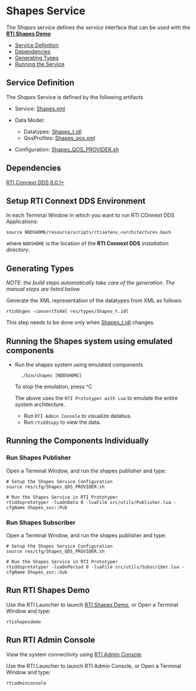 # Shapes Service

The *Shapes* service defines the *service* interface that can be used with
the [**RTI Shapes Demo**](https://www.rti.com/gettingstarted/shapes-demo)

- [Service Definition](#service-definition)
- [Dependencies](#dependencies)
- [Generating Types](#generating-types)
- [Running the Service](#running-the-service)

## Service Definition

The *Shapes* Service is defined by the following artifacts

- Service: [Shapes.xml](../if/Shapes.xml)
- Data Model:
  - Datatypes: [Shapes_t.idl](../res/types/Shapes_t.idl)
  - QosProfiles: [Shapes_qos.xml](../res/qos/services/Shapes_qos.xml)

- Configuration: [Shapes_QOS_PROVIDER.sh](../res/cfg/Shapes_QOS_PROVIDER.sh)


## Dependencies 

[RTI Connext DDS 6.0.1+](https://community.rti.com/documentation)


## Setup RTI Connext DDS Environment

In each Terminal Window in which you want to run RTI COnnext DDS Applications:

    source NDDSHOME/resource/scripts/rtisetenv_<architecture>.bash

where `NDDSHOME` is the location of the **RTI Connext DDS** *installation directory*.

## Generating Types

*NOTE: the build steps automatically take care of the generation. The manual steps are
listed below.*

Generate the XML representation of the datatypes from XML as follows:

    rtiddsgen -convertToXml res/types/Shapes_t.idl

This step needs to be done only when [Shapes_t.idl](../res/types/Shapes_t.idl)
changes.
 
## Running the Shapes system using emulated components

- Run the shapes system using emulated components

        ./bin/shapes [NDDSHOME]

  To stop the emulation, press ^C
  
  The above uses the `RTI Prototyper with Lua` to emulate the entire system architecture.
  - Run `RTI Admin Console` to visualize databus.
  - Run `rtiddsspy` to view the data.


## Running the Components Individually

### Run Shapes Publisher

Open a Terminal Window, and run the shapes publisher and type:

    # Setup the Shapes Service Configuration
    source res/cfg/Shapes_QOS_PROVIDER.sh

    # Run the Shapes Service in RTI Prototyper
    rtiddsprototyper -luaOnData 0 -luaFile src/utils/Publisher.lua -cfgName Shapes_svc::Pub


### Run Shapes Subscriber

Open a Terminal Window, and run the shapes publisher and type:

    # Setup the Shapes Service Configuration
    source res/cfg/Shapes_QOS_PROVIDER.sh

    # Run the Shapes Service in RTI Prototyper
    rtiddsprototyper -luaOnPeriod 0 -luaFile src/utils/Subscriber.lua -cfgName Shapes_svc::Sub 


## Run RTI Shapes Demo

Use the RTI Launcher to launch 
[RTI Shapes Demo](https://www.rti.com/gettingstarted/shapes-demo), or
Open a Terminal Window and type:

    rtishapesdemo


## Run RTI Admin Console

View the system connectivity using 
[RTI Admin Console](https://www.rti.com/gettingstarted/adminconsole).

Use the RTI Launcher to launch RTI Admin Console, or 
Open a Terminal Window and type:

    rtiadminconsole
